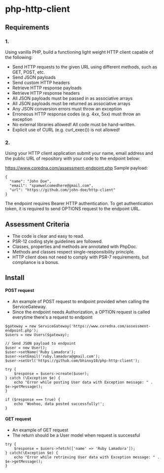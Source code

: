 # php-http-client

## Requirements

### 1.
Using vanilla PHP, build a functioning light weight HTTP client capable of the following:

- Send HTTP requests to the given URL using different methods, such as GET, POST, etc.
- Send JSON payloads
- Send custom HTTP headers
- Retrieve HTTP response payloads
- Retrieve HTTP response headers
- All JSON payloads must be passed in as associative arrays
- All JSON payloads must be returned as associative arrays
- Any JSON conversion errors must throw an exception
- Erroneous HTTP response codes (e.g. 4xx, 5xx) must throw an exception
- No external libraries allowed! All code must be hand-written.
- Explicit use of CURL (e.g. curl_exec()) is not allowed!


### 2.
Using your HTTP client application submit your name, email address and the public URL of repository with your code to the endpoint below:

https://www.coredna.com/assessment-endpoint.php
Sample payload:
```
{
  "name": "John Doe",
  "email": "spamwelcomedhere@gmail.com",
  "url": "https://github.com/john-doe/http-client"
} 
```
The endpoint requires Bearer HTTP authentication. To get authentication token, it is required to send OPTIONS request to the endpoint URL.



## Assessment Criteria
- The code is clear and easy to read.
- PSR-12 coding style guidelines are followed.
- Classes, properties and methods are annotated with PhpDoc.
- Methods and classes respect single-responsibility principle.
- HTTP client does not need to comply with PSR-7 requirements, but compliance is a bonus.

## Install

#### POST request
- An example of POST request to endpoint provided when calling the ServiceGateway.
- Since the endpoint needs Authorization, a OPTION request is called everytime there's a request to endpoint
```
$gateway = new ServiceGateway('https://www.coredna.com/assessment-endpoint.php');
$users = new Users($gateway);

// Send JSON payload to endpoint
$user = new User();
$user->setName('Ruby Lamadora');
$user->setEmail('ruby.lamadora@gmail.com');
$user->setUrl('https://github.com/bhinxy18/php-http-client');

try {
    $response = $users->create($user);
} catch (\Exception $e) {
    echo "Error while posting User data with Exception message: " . $e->getMessage();
}

if ($response === true) {
    echo 'Woohoo, data posted successfully!';
}
```

#### GET request
- An example of GET request 
- The return should be a User model when request is successful
```
try {
    $response = $users->fetch(['name' => 'Ruby Lamadora']);
} catch(\Exception $e) {
    echo "Error while retrieving User data with Exception message: " . $e->getMessage();
}
```